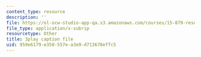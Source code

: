 ```yaml
---
content_type: resource
description: ''
file: https://ol-ocw-studio-app-qa.s3.amazonaws.com/courses/15-879-research-seminar-in-system-dynamics-spring-2014/959e6179e358557ea3e9d713670effc5_7xJJU5HDCVE.vtt
file_type: application/x-subrip
resourcetype: Other
title: 3play caption file
uid: 959e6179-e358-557e-a3e9-d713670effc5
---
```


